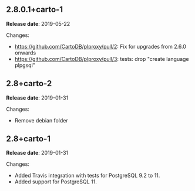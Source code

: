## 2.8.0.1+carto-1

**Release date**: 2019-05-22

Changes:
- https://github.com/CartoDB/plproxy/pull/2: Fix for upgrades from 2.6.0 onwards
- https://github.com/CartoDB/plproxy/pull/3: tests: drop "create language plpgsql"


## 2.8+carto-2

**Release date**: 2019-01-31

Changes:
- Remove debian folder

## 2.8+carto-1

**Release date**: 2019-01-31

Changes:
- Added Travis integration with tests for PostgreSQL 9.2 to 11.
- Added support for PostgreSQL 11.
